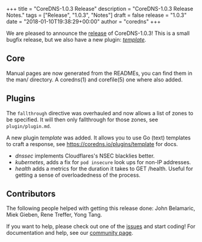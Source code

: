 +++
title = "CoreDNS-1.0.3 Release"
description = "CoreDNS-1.0.3 Release Notes."
tags = ["Release", "1.0.3", "Notes"]
draft = false
release = "1.0.3"
date = "2018-01-10T19:38:29+00:00"
author = "coredns"
+++

We are pleased to announce the [release](https://github.com/fdurand/coredns/releases/tag/v1.0.3) of CoreDNS-1.0.3!
This is a small bugfix release, but we also have a new plugin:
[*template*](https://coredns.io/plugins/template).

## Core

Manual pages are now generated from the READMEs, you can find them in the man/ directory.
A coredns(1) and corefile(5) one where also added.

## Plugins

The `fallthrough` directive was overhauled and now allows a list of zones to be specified. It will
then only fallthrough for those zones, see `plugin/plugin.md`.

A new plugin *template* was added. It allows you to use Go (text) templates to craft a response, see
<https://coredns.io/plugins/template> for docs.

* *dnssec* implements Cloudflares's NSEC blacklies better.
* *kubernetes*, adds a fix for `pod insecure` look ups for non-IP addresses.
* *health* adds a metrics for the duration it takes to GET /health. Useful for getting a sense of
  overloadedness of the process.

## Contributors

The following people helped with getting this release done:
John Belamaric,
Miek Gieben,
Rene Treffer,
Yong Tang.

If you want to help, please check out one of the
[issues](https://github.com/fdurand/coredns/issues/) and start coding! For documentation and help,
see our [community page](https://coredns.io/community/).

